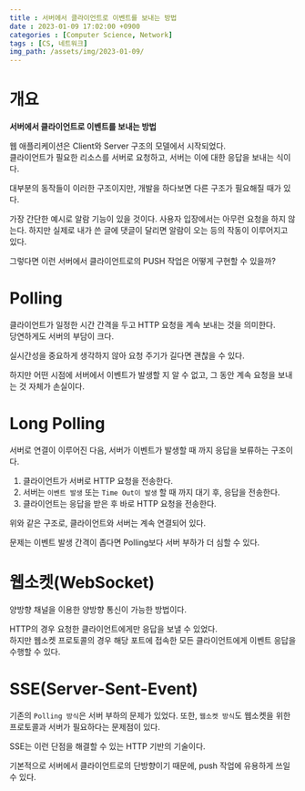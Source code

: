 ```yaml
---
title : 서버에서 클라이언트로 이벤트를 보내는 방법
date : 2023-01-09 17:02:00 +0900
categories : [Computer Science, Network]
tags : [CS, 네트워크]
img_path: /assets/img/2023-01-09/
---
```


# 개요
**서버에서 클라이언트로 이벤트를 보내는 방법**

웹 애플리케이션은 Client와 Server 구조의 모델에서 시작되었다.  
클라이언트가 필요한 리소스를 서버로 요청하고, 서버는 이에 대한 응답을 보내는 식이다.

대부분의 동작들이 이러한 구조이지만, 개발을 하다보면 다른 구조가 필요해질 때가 있다.

가장 간단한 예시로 알람 기능이 있을 것이다.
사용자 입장에서는 아무런 요청을 하지 않는다. 하지만 실제로 내가 쓴 글에 댓글이 달리면 알람이 오는 등의 작동이 이루어지고 있다.

그렇다면 이런 서버에서 클라이언트로의 PUSH 작업은 어떻게 구현할 수 있을까?

# Polling
클라이언트가 일정한 시간 간격을 두고 HTTP 요청을 계속 보내는 것을 의미한다.  
당연하게도 서버의 부담이 크다.  

실시간성을 중요하게 생각하지 않아 요청 주기가 길다면 괜찮을 수 있다.

하지만 어떤 시점에 서버에서 이벤트가 발생할 지 알 수 없고, 그 동안 계속 요청을 보내는 것 자체가 손실이다.

# Long Polling
서버로 연결이 이루어진 다음, 서버가 이벤트가 발생할 때 까지 응답을 보류하는 구조이다.

1. 클라이언트가 서버로 HTTP 요청을 전송한다.
2. 서버는 `이벤트 발생` 또는 `Time Out이 발생` 할 때 까지 대기 후, 응답을 전송한다.
3. 클라이언트는 응답을 받은 후 바로 HTTP 요청을 전송한다.

위와 같은 구조로, 클라이언트와 서버는 계속 연결되어 있다.

문제는 이벤트 발생 간격이 좁다면 Polling보다 서버 부하가 더 심할 수 있다.

# 웹소켓(WebSocket)
양방향 채널을 이용한 양방향 통신이 가능한 방법이다.

HTTP의 경우 요청한 클라이언트에게만 응답을 보낼 수 있었다.  
하지만 웹소켓 프로토콜의 경우 해당 포트에 접속한 모든 클라이언트에게 이벤트 응답을 수행할 수 있다.

# SSE(Server-Sent-Event)
기존의 `Polling 방식`은 서버 부하의 문제가 있었다. 또한, `웹소켓 방식`도 웹소켓을 위한 프로토콜과 서버가 필요하다는 문제점이 있다.

SSE는 이런 단점을 해결할 수 있는 HTTP 기반의 기술이다.

기본적으로 서버에서 클라이언트로의 단방향이기 때문에, push 작업에 유용하게 쓰일 수 있다.